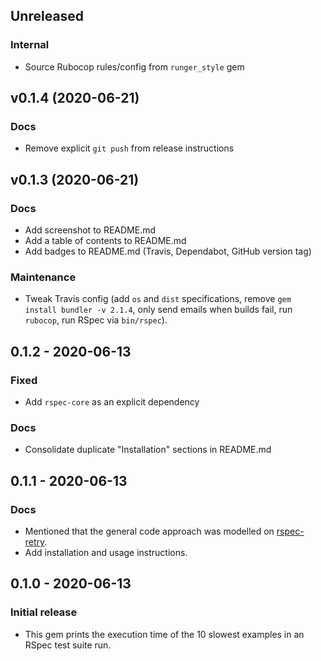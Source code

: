 ## Unreleased
### Internal
- Source Rubocop rules/config from `runger_style` gem

## v0.1.4 (2020-06-21)
### Docs
- Remove explicit `git push` from release instructions

## v0.1.3 (2020-06-21)
### Docs
- Add screenshot to README.md
- Add a table of contents to README.md
- Add badges to README.md (Travis, Dependabot, GitHub version tag)

### Maintenance
- Tweak Travis config (add `os` and `dist` specifications, remove `gem install bundler -v 2.1.4`,
  only send emails when builds fail, run `rubocop`, run RSpec via `bin/rspec`).

## 0.1.2 - 2020-06-13
### Fixed
- Add `rspec-core` as an explicit dependency

### Docs
- Consolidate duplicate "Installation" sections in README.md

## 0.1.1 - 2020-06-13
### Docs
- Mentioned that the general code approach was modelled on
  [rspec-retry](https://github.com/NoRedInk/rspec-retry).
- Add installation and usage instructions.

## 0.1.0 - 2020-06-13
### Initial release
- This gem prints the execution time of the 10 slowest examples in an RSpec test suite run.

